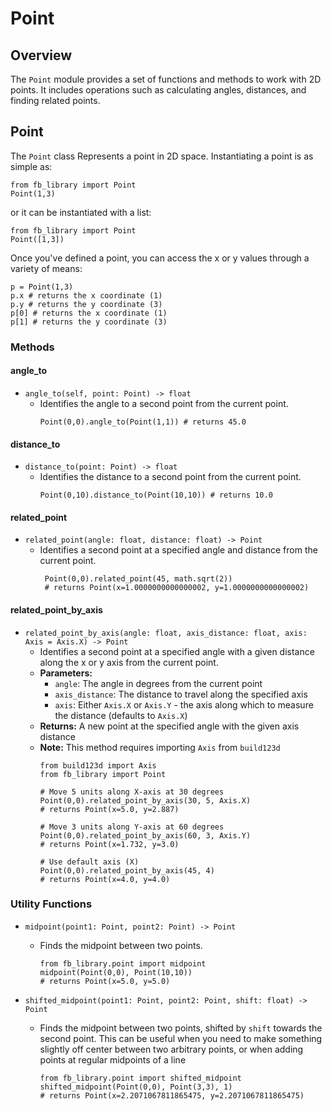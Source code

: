 # Point

## Overview

The `Point` module provides a set of functions and methods to work with 2D points. It includes operations such as calculating angles, distances, and finding related points.

## Point

The `Point` class Represents a point in 2D space. Instantiating a point is as simple as:
```
from fb_library import Point
Point(1,3)
```
or it can be instantiated with a list:
```
from fb_library import Point
Point([1,3])
```
Once you've defined a point, you can access the x or y values through a variety of means:
```
p = Point(1,3)
p.x # returns the x coordinate (1)
p.y # returns the y coordinate (3)
p[0] # returns the x coordinate (1)
p[1] # returns the y coordinate (3)
```

### Methods

#### angle_to
- `angle_to(self, point: Point) -> float`
  - Identifies the angle to a second point from the current point.
    ```
    Point(0,0).angle_to(Point(1,1)) # returns 45.0
    ```

#### distance_to
- `distance_to(point: Point) -> float`
  - Identifies the distance to a second point from the current point.
    ```
    Point(0,10).distance_to(Point(10,10)) # returns 10.0
    ```

#### related_point
- `related_point(angle: float, distance: float) -> Point`
  - Identifies a second point at a specified angle and distance from the current point.
    ```
     Point(0,0).related_point(45, math.sqrt(2))
     # returns Point(x=1.0000000000000002, y=1.0000000000000002)
    ```

#### related_point_by_axis
- `related_point_by_axis(angle: float, axis_distance: float, axis: Axis = Axis.X) -> Point`
  - Identifies a second point at a specified angle with a given distance along the x or y axis from the current point.
  - **Parameters:**
    - `angle`: The angle in degrees from the current point
    - `axis_distance`: The distance to travel along the specified axis
    - `axis`: Either `Axis.X` or `Axis.Y` - the axis along which to measure the distance (defaults to `Axis.X`)
  - **Returns:** A new point at the specified angle with the given axis distance
  - **Note:** This method requires importing `Axis` from `build123d`
    ```
    from build123d import Axis
    from fb_library import Point
    
    # Move 5 units along X-axis at 30 degrees
    Point(0,0).related_point_by_axis(30, 5, Axis.X)
    # returns Point(x=5.0, y=2.887)
    
    # Move 3 units along Y-axis at 60 degrees
    Point(0,0).related_point_by_axis(60, 3, Axis.Y)
    # returns Point(x=1.732, y=3.0)
    
    # Use default axis (X)
    Point(0,0).related_point_by_axis(45, 4)
    # returns Point(x=4.0, y=4.0)
    ```

### Utility Functions

- `midpoint(point1: Point, point2: Point) -> Point`
  - Finds the midpoint between two points.
    ```
    from fb_library.point import midpoint
    midpoint(Point(0,0), Point(10,10))
    # returns Point(x=5.0, y=5.0)
    ```

- `shifted_midpoint(point1: Point, point2: Point, shift: float) -> Point`
  - Finds the midpoint between two points, shifted by `shift` towards the second point.
  This can be useful when you need to make something slightly off center between two arbitrary points, or when adding points at regular midpoints of a line
    ```
    from fb_library.point import shifted_midpoint
    shifted_midpoint(Point(0,0), Point(3,3), 1)
    # returns Point(x=2.2071067811865475, y=2.2071067811865475)
    ```
